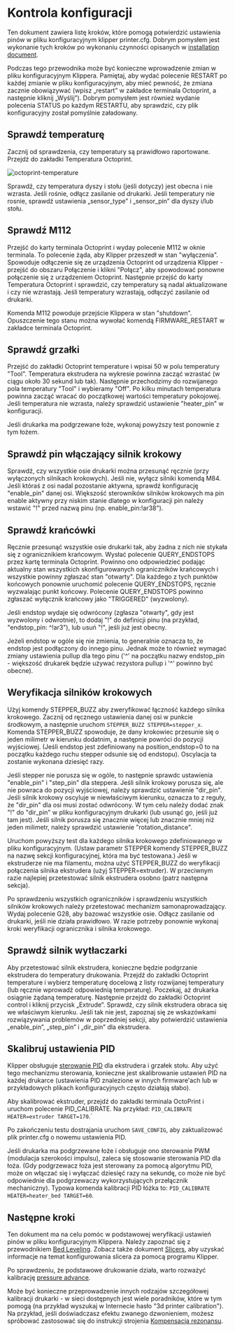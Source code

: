 # Kontrola konfiguracji

Ten dokument zawiera listę kroków, które pomogą potwierdzić ustawienia pinów w pliku konfiguracyjnym klipper printer.cfg. Dobrym pomysłem jest wykonanie tych kroków po wykonaniu czynności opisanych w [installation document](Installation.md).

Podczas tego przewodnika może być konieczne wprowadzenie zmian w pliku konfiguracyjnym Klippera. Pamiętaj, aby wydać polecenie RESTART po każdej zmianie w pliku konfiguracyjnym, aby mieć pewność, że zmiana zacznie obowiązywać (wpisz „restart” w zakładce terminala Octoprint, a następnie kliknij „Wyślij”). Dobrym pomysłem jest również wydanie polecenia STATUS po każdym RESTARTU, aby sprawdzić, czy plik konfiguracyjny został pomyślnie załadowany.

## Sprawdź temperaturę

Zacznij od sprawdzenia, czy temperatury są prawidłowo raportowane. Przejdź do zakładki Temperatura Octoprint.

![octoprint-temperature](img/octoprint-temperature.png)

Sprawdź, czy temperatura dyszy i stołu (jeśli dotyczy) jest obecna i nie wzrasta. Jeśli rośnie, odłącz zasilanie od drukarki. Jeśli temperatury nie rosnie, sprawdź ustawienia „sensor_type” i „sensor_pin” dla dyszy i/lub stołu.

## Sprawdź M112

Przejść do karty terminala Octoprint i wyday polecenie M112 w oknie terminala. To polecenie żąda, aby Klipper przeszedł w stan "wyłączenia". Spowoduje odłączenie się ze urządzenia Octoprint od urządzenia Klipper - przejść do obszaru Połączenie i klikni "Połącz", aby spowodować ponowne połączenie się z urządzeniem Octoprint. Następnie przejść do karty Temperatura Octoprint i sprawdzić, czy temperatury są nadal aktualizowane i czy nie wzrastają. Jeśli temperatury wzrastają, odłączyć zasilanie od drukarki.

Komenda M112 powoduje przejście Klippera w stan "shutdown". Opuszczenie tego stanu można wywołać komendą FIRMWARE_RESTART w zakładce terminala Octoprint.

## Sprawdź grzałki

Przejść do zakładki Octoprint temperature i wpisai 50 w polu temperatury "Tool". Temperatura ekstrudera na wykresie powinna zacząć wzrastać (w ciągu około 30 sekund lub tak). Następnie przechodzimy do rozwijanego pola temperatury "Tool" i wybieramy "Off". Po kilku minutach temperatura powinna zacząć wracać do początkowej wartości temperatury pokojowej. Jeśli temperatura nie wzrasta, należy sprawdzić ustawienie "heater_pin" w konfiguracji.

Jeśli drukarka ma podgrzewane łoże, wykonaj powyższy test ponownie z tym łożem.

## Sprawdź pin włączający silnik krokowy

Sprawdź, czy wszystkie osie drukarki można przesunąć ręcznie (przy wyłączonych silnikach krokowych). Jeśli nie, wyłącz silniki komendą M84. Jeśli któraś z osi nadal pozostanie aktywna, sprawdź konfigurację "enable_pin" danej osi. Większość sterowników silników krokowych ma pin enable aktywny przy niskim stanie dlatego w konfiguracji pin należy wstawić "!" przed nazwą pinu (np. enable_pin:!ar38").

## Sprawdź krańcówki

Ręcznie przesunąć wszystkie osie drukarki tak, aby żadna z nich nie stykała się z ogranicznikiem krańcowym. Wysłać polecenie QUERY_ENDSTOPS przez kartę terminala Octoprint. Powinno ono odpowiedzieć podając aktualny stan wszystkich skonfigurowanych ograniczników krańcowych i wszystkie powinny zgłaszać stan "otwarty". Dla każdego z tych punktów końcowych ponownie uruchomić polecenie QUERY_ENDSTOPS, ręcznie wyzwalając punkt końcowy. Polecenie QUERY_ENDSTOPS powinno zgłaszać wyłącznik krańcowy jako "TRIGGERED" (wyzwolony).

Jeśli endstop wydaje się odwrócony (zgłasza "otwarty", gdy jest wyzwolony i odwrotnie), to dodaj "!" do definicji pinu (na przykład, "endstop_pin: ^!ar3"), lub usuń "!", jeśli już jest obecny.

Jeżeli endstop w ogóle się nie zmienia, to generalnie oznacza to, że endstop jest podłączony do innego pinu. Jednak może to również wymagać zmiany ustawienia pullup dla tego pinu ('^' na początku nazwy endstop_pin - większość drukarek będzie używać rezystora pullup i '^' powinno być obecne).

## Weryfikacja silników krokowych

Użyj komendy STEPPER_BUZZ aby zweryfikować łączność każdego silnika krokowego. Zacznij od ręcznego ustawienia danej osi w punkcie środkowym, a następnie uruchom `STEPPER_BUZZ STEPPER=stepper_x`. Komenda STEPPER_BUZZ spowoduje, że dany krokowiec przesunie się o jeden milimetr w kierunku dodatnim, a następnie powróci do pozycji wyjściowej. (Jeśli endstop jest zdefiniowany na position_endstop=0 to na początku każdego ruchu stepper odsunie się od endstopu). Oscylacja ta zostanie wykonana dziesięć razy.

Jeśli stepper nie porusza się w ogóle, to następnie sprawdc ustawienia "enable_pin" i "step_pin" dla steppera. Jeśli silnik krokowy porusza się, ale nie powraca do pozycji wyjściowej, należy sprawdzić ustawienie "dir_pin". Jeśli silnik krokowy oscyluje w niewłaściwym kierunku, oznacza to z reguły, że "dir_pin" dla osi musi zostać odwrócony. W tym celu należy dodać znak "!" do "dir_pin" w pliku konfiguracyjnym drukarki (lub usunąć go, jeśli już tam jest). Jeśli silnik porusza się znacznie więcej lub znacznie mniej niż jeden milimetr, należy sprawdzić ustawienie "rotation_distance".

Uruchom powyższy test dla każdego silnika krokowego zdefiniowanego w pliku konfiguracyjnym. (Ustaw parametr STEPPER komendy STEPPER_BUZZ na nazwę sekcji konfiguracyjnej, która ma być testowana.) Jeśli w ekstruderze nie ma filamentu, można użyć STEPPER_BUZZ do weryfikacji połączenia silnika ekstrudera (użyj STEPPER=extruder). W przeciwnym razie najlepiej przetestować silnik ekstrudera osobno (patrz następna sekcja).

Po sprawdzeniu wszystkich ograniczników i sprawdzeniu wszystkich silników krokowych należy przetestować mechanizm samonaprowadzający. Wydaj polecenie G28, aby bazować wszystkie osie. Odłącz zasilanie od drukarki, jeśli nie działa prawidłowo. W razie potrzeby ponownie wykonaj kroki weryfikacji ogranicznika i silnika krokowego.

## Sprawdź silnik wytłaczarki

Aby przetestować silnik ekstrudera, konieczne będzie podgrzanie ekstrudera do temperatury drukowania. Przejdź do zakładki Octoprint temperature i wybierz temperaturę docelową z listy rozwijanej temperatury (lub ręcznie wprowadź odpowiednią temperaturę). Poczekaj, aż drukarka osiągnie żądaną temperaturę. Następnie przejdź do zakładki Octoprint control i kliknij przycisk „Extrude”. Sprawdź, czy silnik ekstrudera obraca się we właściwym kierunku. Jeśli tak nie jest, zapoznaj się ze wskazówkami rozwiązywania problemów w poprzedniej sekcji, aby potwierdzić ustawienia „enable_pin”, „step_pin” i „dir_pin” dla ekstrudera.

## Skalibruj ustawienia PID

Klipper obsługuje [sterowanie PID](https://en.wikipedia.org/wiki/PID_controller) dla ekstrudera i grzałek stołu. Aby użyć tego mechanizmu sterowania, konieczne jest skalibrowanie ustawień PID na każdej drukarce (ustawienia PID znalezione w innych firmware'ach lub w przykładowych plikach konfiguracyjnych często działają słabo).

Aby skalibrować ekstruder, przejdź do zakładki terminala OctoPrint i uruchom polecenie PID_CALIBRATE. Na przykład: `PID_CALIBRATE HEATER=extruder TARGET=170`.`

Po zakończeniu testu dostrajania uruchom `SAVE_CONFIG`, aby zaktualizować plik printer.cfg o nowemu ustawienia PID.

Jeśli drukarka ma podgrzewane łoże i obsługuje ono sterowanie PWM (modulacja szerokości impulsu), zaleca się stosowanie sterowania PID dla łoża. (Gdy podgrzewacz łoża jest sterowany za pomocą algorytmu PID, może on włączać się i wyłączać dziesięć razy na sekundę, co może nie być odpowiednie dla podgrzewaczy wykorzystujących przełącznik mechaniczny). Typowa komenda kalibracji PID łóżka to: `PID_CALIBRATE HEATER=heater_bed TARGET=60`.

## Następne kroki

Ten dokument ma na celu pomóc w podstawowej weryfikacji ustawień pinów w pliku konfiguracyjnym Klippera. Należy zapoznać się z przewodnikiem [Bed Leveling](Bed_Level.md). Zobacz także dokument [Slicers](Slicers.md), aby uzyskać informacje na temat konfigurowania slicera za pomocą programu Klipper.

Po sprawdzeniu, że podstawowe drukowanie działa, warto rozważyć kalibrację [pressure advance](Pressure_Advance.md).

Może być konieczne przeprowadzenie innych rodzajów szczegółowej kalibracji drukarki - w sieci dostępnych jest wiele poradników, które w tym pomogą (na przykład wyszukaj w Internecie hasło "3d printer calibration"). Na przykład, jeśli doświadczasz efektu zwanego dzwonieniem, możesz spróbować zastosować się do instrukcji strojenia [Kompensacja rezonansu](Resonance_Compensation.md).
